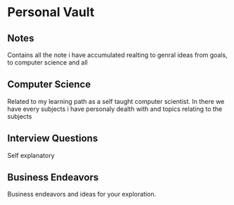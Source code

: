 # Personal Vault

## Notes

Contains all the note i have accumulated realting to genral ideas from goals, to computer science and all

## Computer Science

Related to my learning path as a self taught computer scientist. In there we have every subjects i have 
personaly dealth with and topics relating to the subjects

## Interview Questions

Self explanatory

## Business Endeavors

Business endeavors and ideas for your exploration.

